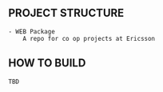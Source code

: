 PROJECT STRUCTURE
--------------------

    - WEB Package
        A repo for co op projects at Ericsson
        

HOW TO BUILD
---------------

    TBD

